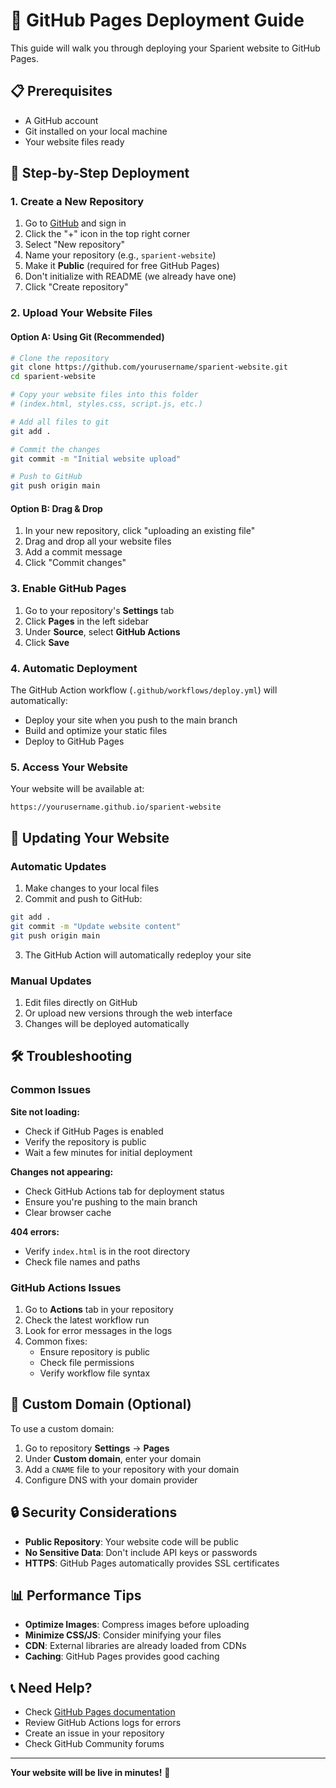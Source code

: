 # 🚀 GitHub Pages Deployment Guide

This guide will walk you through deploying your Sparient website to GitHub Pages.

## 📋 Prerequisites

- A GitHub account
- Git installed on your local machine
- Your website files ready

## 🔧 Step-by-Step Deployment

### 1. Create a New Repository

1. Go to [GitHub](https://github.com) and sign in
2. Click the "+" icon in the top right corner
3. Select "New repository"
4. Name your repository (e.g., `sparient-website`)
5. Make it **Public** (required for free GitHub Pages)
6. Don't initialize with README (we already have one)
7. Click "Create repository"

### 2. Upload Your Website Files

#### Option A: Using Git (Recommended)

```bash
# Clone the repository
git clone https://github.com/yourusername/sparient-website.git
cd sparient-website

# Copy your website files into this folder
# (index.html, styles.css, script.js, etc.)

# Add all files to git
git add .

# Commit the changes
git commit -m "Initial website upload"

# Push to GitHub
git push origin main
```

#### Option B: Drag & Drop

1. In your new repository, click "uploading an existing file"
2. Drag and drop all your website files
3. Add a commit message
4. Click "Commit changes"

### 3. Enable GitHub Pages

1. Go to your repository's **Settings** tab
2. Click **Pages** in the left sidebar
3. Under **Source**, select **GitHub Actions**
4. Click **Save**

### 4. Automatic Deployment

The GitHub Action workflow (`.github/workflows/deploy.yml`) will automatically:
- Deploy your site when you push to the main branch
- Build and optimize your static files
- Deploy to GitHub Pages

### 5. Access Your Website

Your website will be available at:
```
https://yourusername.github.io/sparient-website
```

## 🔄 Updating Your Website

### Automatic Updates

1. Make changes to your local files
2. Commit and push to GitHub:
```bash
git add .
git commit -m "Update website content"
git push origin main
```
3. The GitHub Action will automatically redeploy your site

### Manual Updates

1. Edit files directly on GitHub
2. Or upload new versions through the web interface
3. Changes will be deployed automatically

## 🛠️ Troubleshooting

### Common Issues

**Site not loading:**
- Check if GitHub Pages is enabled
- Verify the repository is public
- Wait a few minutes for initial deployment

**Changes not appearing:**
- Check GitHub Actions tab for deployment status
- Ensure you're pushing to the main branch
- Clear browser cache

**404 errors:**
- Verify `index.html` is in the root directory
- Check file names and paths

### GitHub Actions Issues

1. Go to **Actions** tab in your repository
2. Check the latest workflow run
3. Look for error messages in the logs
4. Common fixes:
   - Ensure repository is public
   - Check file permissions
   - Verify workflow file syntax

## 📱 Custom Domain (Optional)

To use a custom domain:

1. Go to repository **Settings** → **Pages**
2. Under **Custom domain**, enter your domain
3. Add a `CNAME` file to your repository with your domain
4. Configure DNS with your domain provider

## 🔒 Security Considerations

- **Public Repository**: Your website code will be public
- **No Sensitive Data**: Don't include API keys or passwords
- **HTTPS**: GitHub Pages automatically provides SSL certificates

## 📊 Performance Tips

- **Optimize Images**: Compress images before uploading
- **Minimize CSS/JS**: Consider minifying your files
- **CDN**: External libraries are already loaded from CDNs
- **Caching**: GitHub Pages provides good caching

## 📞 Need Help?

- Check [GitHub Pages documentation](https://pages.github.com/)
- Review GitHub Actions logs for errors
- Create an issue in your repository
- Check GitHub Community forums

---

**Your website will be live in minutes!** 🎉
